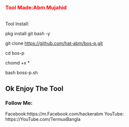 <h3 style="color:red"> Tool Made:Abm Mujahid</h3>
<br>
Tool Install:

pkg install git bash -y

git clone https://github.com/hat-abm/bos-p.git

cd bos-p

chomd +x *

bash boss-p.sh

<h2>Ok Enjoy The Tool </h2>
<h3>Follow Me:</h3>
Facebook:https://m.Facebook.com/hackerabm
YouTube: https://YouTube.com/TermuxBangla
